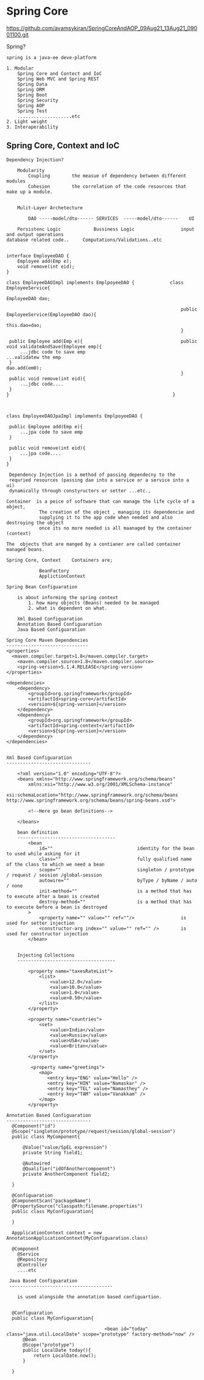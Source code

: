 Spring Core
===========================================================================================
https://github.com/avamsykiran/SpringCoreAndAOP_09Aug21_13Aug21_09001100.git

Spring?

    spring is a java-ee deve-platform

    1. Modular
        Spring Core and Contect and IoC
        Spring Web MVC and Spring REST
        Spring Data
        Spring ORM
        Spring Boot
        Spring Security
        Spring AOP
        Spring Test
        ....................etc
    2. Light weight
    3. Interaperability


Spring Core, Context and IoC
-----------------------------------------------------------------------------------------------

    Dependency Injection?

        Modularity
            Coupling        the measue of dependency between different modules
            Cohesion        the correlation of the code resources that make up a module.


        Mulit-Layer Archetecture

            DAO -----model/dto------ SERVICES  -----model/dto------    UI

        Persistenc Logic            Bussiness Logic                 input and output operations
    database related code..     Computations/Validations..etc


    interface EmployeeDAO {
        Employee add(Emp e);
        void remove(int eid);
    }

    class EmployeeDAOImpl implements EmplpoyeeDAO {             class EmployeeService{              
                                                                    EmployeeDAO dao;
                                                                    
                                                                    public EmployeeService(EmployeeDAO dao){
                                                                        this.dao=dao;
                                                                    }
        
     public Employee add(Emp e){                                    public void validateAndSave(Employee emp){
         ...jdbc code to save emp                                       ...validatew the emp
     }                                                                  dao.add(em0);
                                                                    }
     public void remove(int eid){
         ...jdbc code....
     }
    }                                                            }  



    class EmployeeDAOJpaImpl implements EmplpoyeeDAO {            
                                         
     public Employee add(Emp e){          
         ...jpa code to save emp                   
     }                                            
                                           
     public void remove(int eid){
         ...jpa code....
     }
    }                                                                 

     Dependency Injection is a method of passing dependecny to the
     requried resources (passing dao into a service or a service into a ui)
     dynamically through constyructors or setter ...etc.,

    Container  is a peice of software that can manage the life cycle of a object,
                The creation of the object , managing its dependencie and 
                supplying it to the app code when needed and also destroying the object
                once its no more needed is all maanaged by the container (context)

    The  objects that are manged by a contianer are called container managed beans.

    Spring Core, Context    Containers are;
 
                BeanFactory
                ApplictionContext

    Spring Bean Configuaration
        
        is about informing the spring context
            1. how many objects (Beans) needed to be managed
            2. what is dependent on what.

        Xml Based Configuaration
        Annotation Based Configuaration
        Java Based Configuaration

    Spring Core Maven Dependencies
    ------------------------------
	<properties>
      <maven.compiler.target>1.8</maven.compiler.target>
		<maven.compiler.source>1.8</maven.compiler.source>
		<spring-version>5.1.4.RELEASE</spring-version>
	</properties>

	<dependencies>
		<dependency>
			<groupId>org.springframework</groupId>
			<artifactId>spring-core</artifactId>
			<version>${spring-version}</version>
		</dependency>
		<dependency>
			<groupId>org.springframework</groupId>
			<artifactId>spring-context</artifactId>
			<version>${spring-version}</version>
		</dependency>
	</dependencies>


    Xml Based Configuaration
    -------------------------------

        <?xml version="1.0" encoding="UTF-8"?>
        <beans xmlns="http://www.springframework.org/schema/beans"
            xmlns:xsi="http://www.w3.org/2001/XMLSchema-instance"
            xsi:schemaLocation="http://www.springframework.org/schema/beans http://www.springframework.org/schema/beans/spring-beans.xsd">

            <!--Here go bean definitions-->

        </beans>

        bean definition
        ------------------------------------
            <bean
                id=""                               identity for the bean to used while asking for it
                class=""                            fully qualified name of the class to which we need a bean
                scope=""                            singleton / prototype / request / session /global-session
                autowire=""                         byType / byName / auto / none
                init-method=""                      is a method that has to execute after a bean is created
                destroy-method=""                   is a method that has to execute before a bean is destroyed
            >
                <property name="" value="" ref=""/>                 is used for setter injection
                <constructor-arg index="" value="" ref="" />        is used for constructor injection
            </bean>


        Injecting Collections
        ------------------------------------

            <property name="taxesRateList">
                <list>
                    <value>12.0</value>
                    <value>10.0</value>
                    <value>1.0</value>
                    <value>0.50</value>
                </list>
            </property>

            <property name="countries">
                <set>
                    <value>India</value>
                    <value>Russia</value>
                    <value>USA</value>
                    <value>Britan</value>
                </set>
            </property>

             <property name="greetings">
                <map>
                   <entry key="ENG" value="Hello" />
                   <entry key="HIN" value="Namaskar" />
                   <entry key="TEL" value="Namasthey" />
                   <entry key="TAM" value="Vanakkam" />
                </map>
            </property>

    Annotation Based Configuaration
    -------------------------------
      @Component("id")
      @Scope("singleton/prototype/request/session/global-session")
      public class MyComponent{

          @Value("value/SpEL expression")
          private String field1;

          @Autowired
          @Qualifier("idOfAnothercompoennt")
          private AnotherComponent field2;
          
      }

      @Configuaration
      @ComponentScan("packageName")
      @PropertySource("classpath:filename.properties")
      public class MyConfiguaration{

      }

      AppplicationContext context = new AnnotationApplicationContext(MyConfiguaration.class)

      @Component
        @Service
        @Repository
        @Controller
        ....etc

     Java Based Configuaration
     --------------------------------------

        is used alongside the annotation based configuartion.


      @Configuaration
      public class MyConfiguaration{

                                        <bean id="today" class="java.util.LocalDate" scope="prototype" factory-method="now" />
          @Bean                             
          @Scope("prototype")
          public LocalDate today(){
              return LocalDate.now();
          }

      }